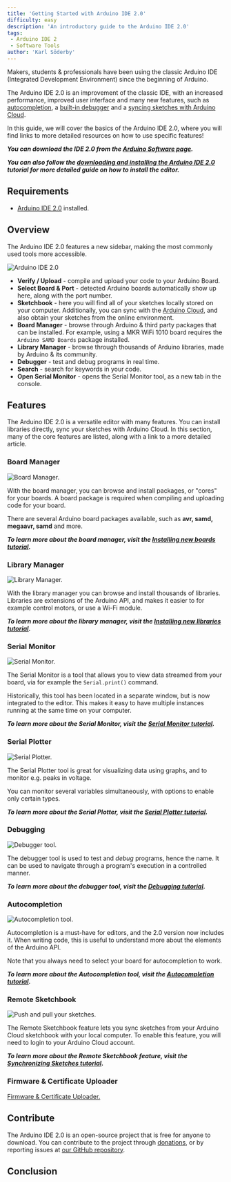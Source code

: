 ```yaml
---
title: 'Getting Started with Arduino IDE 2.0'
difficulty: easy
description: 'An introductory guide to the Arduino IDE 2.0'
tags:
 - Arduino IDE 2
 - Software Tools
author: 'Karl Söderby'
---
```


Makers, students & professionals have been using the classic Arduino IDE (Integrated Development Environment) since the beginning of Arduino. 

The Arduino IDE 2.0 is an improvement of the classic IDE, with an increased performance, improved user interface and many new features, such as [autocompletion](/software/ide-v2/tutorials/ide-v2-autocomplete-feature), a [built-in debugger](/software/ide-v2/tutorials/ide-v2-debugger) and a [syncing sketches with Arduino Cloud](/software/ide-v2/tutorials/ide-v2-cloud-sketch-sync).

In this guide, we will cover the basics of the Arduino IDE 2.0, where you will find links to more detailed resources on how to use specific features!

***You can download the IDE 2.0 from the [Arduino Software page](https://www.arduino.cc/en/software#experimental-software).*** 

***You can also follow the [downloading and installing the Arduino IDE 2.0](/en/Tutorial/getting-started-with-ide-v2/ide-v2-downloading-and-installing) tutorial for more detailed guide on how to install the editor.***

## Requirements

- [Arduino IDE 2.0](https://www.arduino.cc/en/software#future-version-of-the-arduino-ide) installed. 

## Overview

The Arduino IDE 2.0 features a new sidebar, making the  most commonly used tools more accessible.

![Arduino IDE 2.0](assets/ide-2-overview.png)

- **Verify / Upload** - compile and upload your code to your Arduino Board.
- **Select Board & Port** - detected Arduino boards automatically show up here, along with the port number.
- **Sketchbook** - here you will find all of your sketches locally stored on your computer. Additionally, you can sync with the [Arduino Cloud](https://cloud.arduino.cc/), and also obtain your sketches from the online environment.
- **Board Manager** - browse through Arduino & third party packages that can be installed. For example, using a MKR WiFi 1010 board requires the `Arduino SAMD Boards` package installed.
- **Library Manager** - browse through thousands of Arduino libraries, made by Arduino & its community.
- **Debugger** - test and debug programs in real time.
- **Search** - search for keywords in your code.
- **Open Serial Monitor** - opens the Serial Monitor tool, as a new tab in the console.

## Features

The Arduino IDE 2.0 is a versatile editor with many features. You can install libraries directly, sync your sketches with Arduino Cloud. In this section, many of the core features are listed, along with a link to a more detailed article.

### Board Manager

![Board Manager.](assets/board-manager.png)

With the board manager, you can browse and install packages, or "cores" for your boards. A board package is required when compiling and uploading code for your board.

There are several Arduino board packages available, such as **avr, samd, megaavr, samd** and more.

***To learn more about the board manager, visit the [Installing new boards tutorial]().***

### Library Manager

![Library Manager.](assets/library-manager.png)

With the library manager you can browse and install thousands of libraries. Libraries are extensions of the Arduino API, and makes it easier to for example control motors, or use a Wi-Fi module.

***To learn more about the library manager, visit the [Installing new libraries tutorial]().***

### Serial Monitor

![Serial Monitor.]()

The Serial Monitor is a tool that allows you to view data streamed from your board, via for example the `Serial.print()` command. 

Historically, this tool has been located in a separate window, but is now integrated to the editor. This makes it easy to have multiple instances running at the same time on your computer.

***To learn more about the Serial Monitor, visit the [Serial Monitor tutorial]().***

### Serial Plotter

![Serial Plotter.](assets/potentiometer-plotter.gif)

The Serial Plotter tool is great for visualizing data using graphs, and to monitor e.g. peaks in voltage. 

You can monitor several variables simultaneously, with options to enable only certain types. 

***To learn more about the Serial Plotter, visit the [Serial Plotter tutorial]().***

### Debugging

![Debugger tool.](assets/playpause.gif)

The debugger tool is used to test and *debug* programs, hence the name. It can be used to navigate through a program's execution in a controlled manner. 

***To learn more about the debugger tool, visit the [Debugging tutorial]().***

### Autocompletion

![Autocompletion tool.](assets/autocomplete.png)

Autocompletion is a must-have for editors, and the 2.0 version now includes it. When writing code, this is useful to understand more about the elements of the Arduino API.

Note that you always need to select your board for autocompletion to work. 

***To learn more about the Autocompletion tool, visit the [Autocompletion tutorial]().***

### Remote Sketchbook

![Push and pull your sketches.](assets/remote-sketchbook.gif)

The Remote Sketchbook feature lets you sync sketches from your Arduino Cloud sketchbook with your local computer. To enable this feature, you will need to login to your Arduino Cloud account.

***To learn more about the Remote Sketchbook feature, visit the [Synchronizing Sketches tutorial]().***

### Firmware & Certificate Uploader

[Firmware & Certificate Uploader.](assets/fw-cert-upload.png)

## Contribute

The Arduino IDE 2.0 is an open-source project that is free for anyone to download. You can contribute to the project through [donations](https://www.arduino.cc/en/donate/), or by reporting issues at [our GitHub repository](https://github.com/arduino/arduino-ide).

## Conclusion